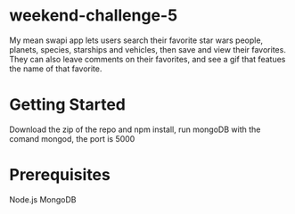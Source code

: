 # weekend-challenge-5

My mean swapi app lets users search their favorite star wars people, planets, species, starships and vehicles, then save and view their favorites. They can also leave comments on their favorites, and see a gif that featues the name of that favorite. 

# Getting Started
Download the zip of the repo and npm install, run mongoDB with the comand mongod, the port is 5000

# Prerequisites
Node.js
MongoDB

